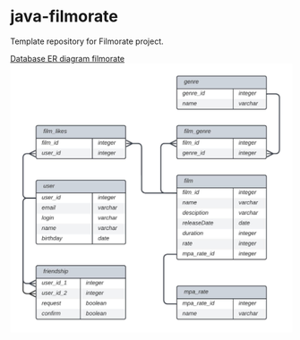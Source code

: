 # java-filmorate
Template repository for Filmorate project.

[Database ER diagram filmorate](https://lucid.app/lucidchart/5e13eee3-26f9-40dd-8176-741ced557a0b/edit?beaconFlowId=7EDBE40419744CEB&invitationId=inv_ba91a076-faca-4a70-b193-7a3dd48d95b4&page=0_0#)
![Database ER diagram filmorate](https://github.com/ivanrud23/java-filmorate/blob/main/DB%20ER%20diagram%20Filmorate.jpeg)
